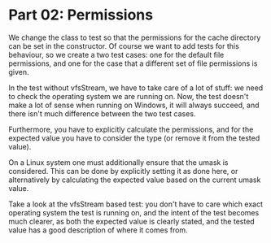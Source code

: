 Part 02: Permissions
====================

We change the class to test so that the permissions for the cache directory can
be set in the constructor. Of course we want to add tests for this behaviour, so
we create a two test cases: one for the default file permissions, and one for
the case that a different set of file permissions is given.

In the test without vfsStream, we have to take care of a lot of stuff: we need
to check the operating system we are running on. Now, the test doesn't make a
lot of sense when running on Windows, it will always succeed, and there isn't
much difference between the two test cases.

Furthermore, you have to explicitly calculate the permissions, and for the
expected value you have to consider the type (or remove it from the tested
value).

On a Linux system one must additionally ensure that the umask is considered.
This can be done by explicitly setting it as done here, or alternatively by
calculating the expected value based on the current umask value.

Take a look at the vfsStream based test: you don't have to care which exact
operating system the test is running on, and the intent of the test becomes much
clearer, as both the expected value is clearly stated, and the tested value has
a good description of where it comes from.

